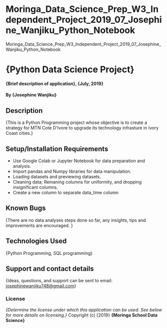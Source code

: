 # Moringa_Data_Science_Prep_W3_Independent_Project_2019_07_Josephine_Wanjiku_Python_Notebook
Moringa_Data_Science_Prep_W3_Independent_Project_2019_07_Josephine_Wanjiku_Python_Notebook
# {Python Data Science Project}
#### {Brief description of application}, {July, 2019}
#### By **{Josephine Wanjiku}**
## Description
{This is a Python Programming project whose objective is to create a strategy for MTN Cote D'Ivore to upgrade its technology infrasture in Ivory Coast cities.}
## Setup/Installation Requirements
* Use Google Colab or Jupyter Notebook for data preparation and analysis.
* Import pandas and Numpy libraries for data manipulation.
* Loading datasets and previewing datasets.
* Cleaning data; Remaning columns for uniformity, and dropping insignificant columns.
* Create a new column to separate data_time column
## Known Bugs
{There are no data analyses steps done so far, any insights, tips and improvements are encouraged. }

## Technologies Used
{Python Programming, SQL programming}
## Support and contact details
{Ideas, questions, and support can be sent to email: josephinewanjiku748@gmail.com}
### License
*{Determine the license under which this application can be used.  See below for more details on licensing.}*
Copyright (c) {2019} **{Moringa School Data Science}**

